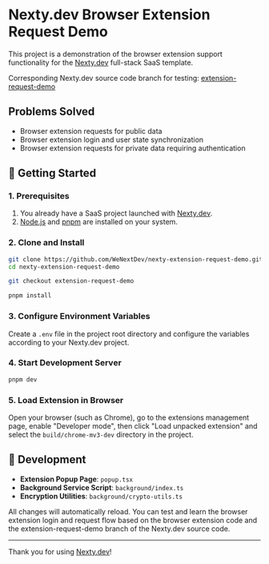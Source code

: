 # Nexty.dev Browser Extension Request Demo

This project is a demonstration of the browser extension support functionality for the [Nexty.dev](https://nexty.dev/) full-stack SaaS template.

Corresponding Nexty.dev source code branch for testing: [extension-request-demo](https://github.com/WeNextDev/nexty.dev/tree/extension-request-demo)

## Problems Solved

- Browser extension requests for public data
- Browser extension login and user state synchronization
- Browser extension requests for private data requiring authentication

## 🚀 Getting Started

### 1. Prerequisites

1. You already have a SaaS project launched with [Nexty.dev](https://nexty.dev/).
2. [Node.js](https://nodejs.org/) and [pnpm](https://pnpm.io/) are installed on your system.

### 2. Clone and Install

```bash
git clone https://github.com/WeNextDev/nexty-extension-request-demo.git
cd nexty-extension-request-demo

git checkout extension-request-demo

pnpm install
```

### 3. Configure Environment Variables

Create a `.env` file in the project root directory and configure the variables according to your Nexty.dev project.

### 4. Start Development Server

```bash
pnpm dev
```

### 5. Load Extension in Browser

Open your browser (such as Chrome), go to the extensions management page, enable "Developer mode", then click "Load unpacked extension" and select the `build/chrome-mv3-dev` directory in the project.

## 🔧 Development

- **Extension Popup Page**: `popup.tsx`
- **Background Service Script**: `background/index.ts`
- **Encryption Utilities**: `background/crypto-utils.ts`

All changes will automatically reload. You can test and learn the browser extension login and request flow based on the browser extension code and the extension-request-demo branch of the Nexty.dev source code.

---

Thank you for using [Nexty.dev](https://nexty.dev/)!